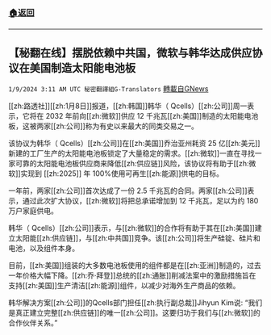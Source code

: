 ###  [:house:返回](README.md)
---


## 【秘翻在线】摆脱依赖中共国，微软与韩华达成供应协议在美国制造太阳能电池板
`1/9/2024 3:11 AM UTC 秘密翻譯組G-Translators` [轉載自GNews](https://gnews.org/articles/2199056)

[[zh:路透社]][[zh:1月8日]]报道，[[zh:韩国]]韩华（ Qcells）[[zh:公司]]周一表示，它将在 2032 年前向[[zh:微软]]供应 12 千兆瓦[[zh:美国]]制造的太阳能电池板，这被两家[[zh:公司]]称为有史以来最大的同类交易之一。

该协议为韩华（ Qcells）[[zh:公司]]在[[zh:美国]]乔治亚州耗资 25 亿[[zh:美元]]新建的工厂生产的太阳能电池板锁定了大量稳定的需求。[[zh:微软]]一直在寻找一家可靠的太阳能电池板供应商来降低[[zh:供应链]]风险，该协议将有助于[[zh:微软]]实现到 [[zh:2025]] 年 100%使用可再生[[zh:能源]]供电的目标。

一年前，两家[[zh:公司]]首次达成了一份 2.5 千兆瓦的合同。两家[[zh:公司]]表示，通过此次扩大协议，[[zh:微软]]将把总承诺增加到 12 千兆瓦，足以为约 180 万户家庭供电。

韩华（ Qcells）[[zh:公司]]表示，与[[zh:微软]]的合作将有助于其在[[zh:美国]]建立太阳能[[zh:供应链]]，与[[zh:中共国]]竞争。该[[zh:公司]]将生产硅锭、硅片和电池，以及组件本身。

目前，[[zh:美国]]组装的大多数电池板使用的组件都是在[[zh:亚洲]]制造的，过去一年价格大幅下降。[[zh:乔·拜登]]总统的[[zh:通胀]]削减法案中的激励措施旨在支持[[zh:美国]]生产清洁[[zh:能源]]组件，以减少对海外生产商品的依赖。

韩华解决方案[[zh:公司]]的Qcells部门担任[[zh:执行副总裁]]Jihyun Kim说: “我们是真正建立完整[[zh:供应链]]的唯一[[zh:公司]]。这要归功于我们与[[zh:微软]]的合作伙伴关系。”
